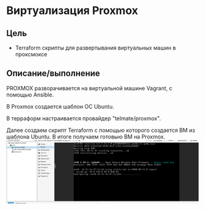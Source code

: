 # Виртуализация Proxmox

## Цель

+ Terraform скрипты для развертывания виртуальных машин в проксмоксе

## Описание/выполнение

PROXMOX разворачивается на виртуальной машине Vagrant, с помощью Ansible.

В Proxmox создается шаблон ОС Ubuntu.

В терраформ настраивается провайдер "telmate/proxmox".

Далее создаем скрипт Terraform с помощью которого создается ВМ из шаблона Ubuntu. В итоге получаем готовыю ВМ на Proxmox.
!['proxmox'](./Images/proxmox.png)
